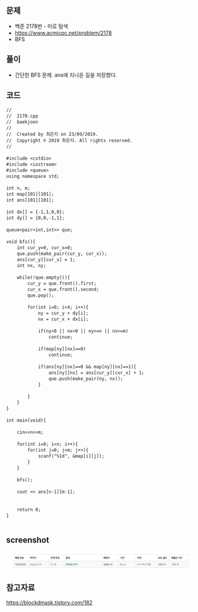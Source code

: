 ## 문제
- 백준 2178번 - 미로 탐색
- https://www.acmicpc.net/problem/2178
- BFS


## 풀이
- 간단한 BFS 문제. ans에 지나온 길을 저장했다.



## 코드
```
//
//  2178.cpp
//  baekjoon
//
//  Created by 최은지 on 23/09/2019.
//  Copyright © 2019 최은지. All rights reserved.
//

#include <cstdio>
#include <iostream>
#include <queue>
using namespace std;

int n, m;
int map[101][101];
int ans[101][101];

int dx[] = {-1,1,0,0};
int dy[] = {0,0,-1,1};

queue<pair<int,int>> que;

void bfs(){
    int cur_y=0, cur_x=0;
    que.push(make_pair(cur_y, cur_x));
    ans[cur_y][cur_x] = 1;
    int nx, ny;
    
    while(!que.empty()){
        cur_y = que.front().first;
        cur_x = que.front().second;
        que.pop();
        
        for(int i=0; i<4; i++){
            ny = cur_y + dy[i];
            nx = cur_x + dx[i];
            
            if(ny<0 || nx<0 || ny>=n || nx>=m)
                continue;
            
            if(map[ny][nx]==0)
                continue;
            
            if(ans[ny][nx]==0 && map[ny][nx]==1){
                ans[ny][nx] = ans[cur_y][cur_x] + 1;
                que.push(make_pair(ny, nx));
            }
            
        }
    }
}

int main(void){
    
    cin>>n>>m;
    
    for(int i=0; i<n; i++){
        for(int j=0; j<m; j++){
            scanf("%1d", &map[i][j]);
        }
    }
    
    bfs();
    
    cout << ans[n-1][m-1];

    
    return 0;
}


```


## screenshot
![screenshot](./screenshots/boj2178.png)




## 참고자료
https://blockdmask.tistory.com/182

